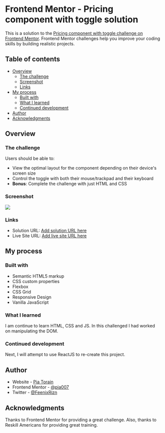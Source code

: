 # Frontend Mentor - Pricing component with toggle solution

This is a solution to the [Pricing component with toggle challenge on Frontend Mentor](https://www.frontendmentor.io/challenges/pricing-component-with-toggle-8vPwRMIC). Frontend Mentor challenges help you improve your coding skills by building realistic projects. 

## Table of contents

- [Overview](#overview)
  - [The challenge](#the-challenge)
  - [Screenshot](#screenshot)
  - [Links](#links)
- [My process](#my-process)
  - [Built with](#built-with)
  - [What I learned](#what-i-learned)
  - [Continued development](#continued-development)
- [Author](#author)
- [Acknowledgments](#acknowledgments)


## Overview

### The challenge

Users should be able to:

- View the optimal layout for the component depending on their device's screen size
- Control the toggle with both their mouse/trackpad and their keyboard
- **Bonus**: Complete the challenge with just HTML and CSS

### Screenshot

![](./screenshot.jpg)


### Links

- Solution URL: [Add solution URL here](https://github.com/Pia007/PricingToggle)
- Live Site URL: [Add live site URL here](https://pia007.github.io/PricingToggle/)

## My process

### Built with

- Semantic HTML5 markup
- CSS custom properties
- Flexbox
- CSS Grid
- Responsive Design
- Vanilla JavaScript

### What I learned

I am continue to learn HTML, CSS and JS. In this challenged I had worked on manipulating the DOM. 

### Continued development

Next, I will attempt to use ReactJS to re-create this project.

## Author

- Website - [Pia Torain](https://www.your-site.com)
- Frontend Mentor - [@pia007](https://www.frontendmentor.io/profile/yourusername)
- Twitter - [@FeenixRizn](https://www.twitter.com/yourusername)


## Acknowledgments

Thanks to Frontend Mentor for providing a great challenge. Also, thanks to Reskill Americans for providing great training.

